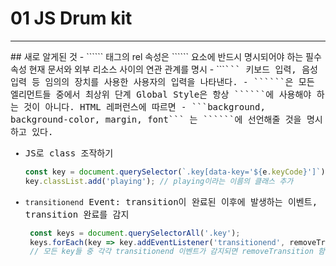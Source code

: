 # 01 JS Drum kit

<hr>
## 새로 알게된 것 
-  ```<link>``` 태그의 rel 속성은 ```<link>``` 요소에 반드시 명시되어야 하는 필수 속성 현재 문서와 외부 리소스 사이의 연관 관계를 명시
-  ```<kbd>``` 키보드 입력, 음성 입력 등 임의의 장치를 사용한 사용자의 입력을 나타낸다.
- ```<html>```은 모든 엘리먼트들 중에서 최상위 단계 Global Style은 항상 ```<html>```에 사용해야 하는 것이 아니다. HTML 레퍼런스에 따르면
    - ```background, background-color, margin, font``` 는 ```<body>```에 선언해줄 것을 명시하고 있다.

- JS로 class 조작하기
  ```js
  const key = document.querySelector(`.key[data-key='${e.keyCode}']`)
  key.classList.add('playing'); // playing이라는 이름의 클래스 추가
  ```

- ```transitionend``` Event: transition이 완료된 이후에 발생하는 이벤트, transition 완료를 감지
   ```js
    const keys = document.querySelectorAll('.key');
    keys.forEach(key => key.addEventListener('transitionend', removeTransition));
    // 모든 key들 중 각각 transitionend 이벤트가 감지되면 removeTransition 함수 실행
   ```